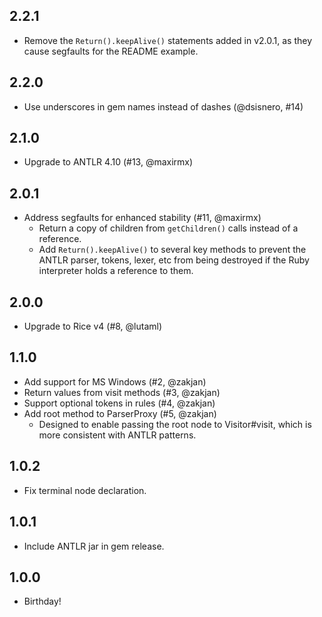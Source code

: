 ## 2.2.1
* Remove the `Return().keepAlive()` statements added in v2.0.1, as they cause segfaults for the README example.

## 2.2.0
* Use underscores in gem names instead of dashes (@dsisnero, #14)

## 2.1.0
* Upgrade to ANTLR 4.10 (#13, @maxirmx)

## 2.0.1
* Address segfaults for enhanced stability (#11, @maxirmx)
  - Return a copy of children from `getChildren()` calls instead of a reference.
  - Add `Return().keepAlive()` to several key methods to prevent the ANTLR parser, tokens, lexer, etc from being destroyed if the Ruby interpreter holds a reference to them.

## 2.0.0
* Upgrade to Rice v4 (#8, @lutaml)

## 1.1.0
* Add support for MS Windows (#2, @zakjan)
* Return values from visit methods (#3, @zakjan)
* Support optional tokens in rules (#4, @zakjan)
* Add root method to ParserProxy (#5, @zakjan)
  - Designed to enable passing the root node to Visitor#visit, which is more consistent with ANTLR patterns.

## 1.0.2
* Fix terminal node declaration.

## 1.0.1
* Include ANTLR jar in gem release.

## 1.0.0
* Birthday!
